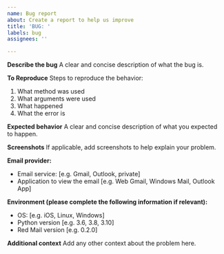 ```yaml
---
name: Bug report
about: Create a report to help us improve
title: 'BUG: '
labels: bug
assignees: ''

---
```


**Describe the bug**
A clear and concise description of what the bug is.

**To Reproduce**
Steps to reproduce the behavior:
1. What method was used
2. What arguments were used
3. What happened
4. What the error is

**Expected behavior**
A clear and concise description of what you expected to happen.

**Screenshots**
If applicable, add screenshots to help explain your problem.

**Email provider:**
 - Email service: [e.g. Gmail, Outlook, private]
 - Application to view the email [e.g. Web Gmail, Windows Mail, Outlook App]

**Environment (please complete the following information if relevant):**
 - OS: [e.g. iOS, Linux, Windows]
 - Python version [e.g. 3.6, 3.8, 3.10]
 - Red Mail version [e.g. 0.2.0]

**Additional context**
Add any other context about the problem here.
